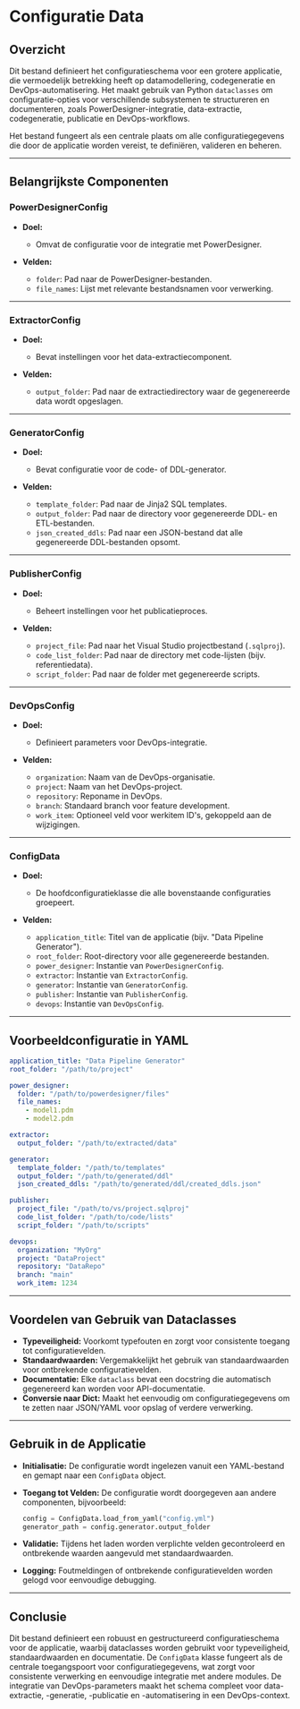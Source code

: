 # Configuratie Data

## Overzicht

Dit bestand definieert het configuratieschema voor een grotere applicatie, die vermoedelijk betrekking heeft op datamodellering, codegeneratie en DevOps-automatisering. Het maakt gebruik van Python `dataclasses` om configuratie-opties voor verschillende subsystemen te structureren en documenteren, zoals PowerDesigner-integratie, data-extractie, codegeneratie, publicatie en DevOps-workflows.

Het bestand fungeert als een centrale plaats om alle configuratiegegevens die door de applicatie worden vereist, te definiëren, valideren en beheren.

---

## Belangrijkste Componenten

### PowerDesignerConfig

* **Doel:**

  * Omvat de configuratie voor de integratie met PowerDesigner.
* **Velden:**

  * `folder`: Pad naar de PowerDesigner-bestanden.
  * `file_names`: Lijst met relevante bestandsnamen voor verwerking.

---

### ExtractorConfig

* **Doel:**

  * Bevat instellingen voor het data-extractiecomponent.
* **Velden:**

  * `output_folder`: Pad naar de extractiedirectory waar de gegenereerde data wordt opgeslagen.

---

### GeneratorConfig

* **Doel:**

  * Bevat configuratie voor de code- of DDL-generator.
* **Velden:**

  * `template_folder`: Pad naar de Jinja2 SQL templates.
  * `output_folder`: Pad naar de directory voor gegenereerde DDL- en ETL-bestanden.
  * `json_created_ddls`: Pad naar een JSON-bestand dat alle gegenereerde DDL-bestanden opsomt.

---

### PublisherConfig

* **Doel:**

  * Beheert instellingen voor het publicatieproces.
* **Velden:**

  * `project_file`: Pad naar het Visual Studio projectbestand (`.sqlproj`).
  * `code_list_folder`: Pad naar de directory met code-lijsten (bijv. referentiedata).
  * `script_folder`: Pad naar de folder met gegenereerde scripts.

---

### DevOpsConfig

* **Doel:**

  * Definieert parameters voor DevOps-integratie.
* **Velden:**

  * `organization`: Naam van de DevOps-organisatie.
  * `project`: Naam van het DevOps-project.
  * `repository`: Reponame in DevOps.
  * `branch`: Standaard branch voor feature development.
  * `work_item`: Optioneel veld voor werkitem ID's, gekoppeld aan de wijzigingen.

---

### ConfigData

* **Doel:**

  * De hoofdconfiguratieklasse die alle bovenstaande configuraties groepeert.
* **Velden:**

  * `application_title`: Titel van de applicatie (bijv. "Data Pipeline Generator").
  * `root_folder`: Root-directory voor alle gegenereerde bestanden.
  * `power_designer`: Instantie van `PowerDesignerConfig`.
  * `extractor`: Instantie van `ExtractorConfig`.
  * `generator`: Instantie van `GeneratorConfig`.
  * `publisher`: Instantie van `PublisherConfig`.
  * `devops`: Instantie van `DevOpsConfig`.

---

## Voorbeeldconfiguratie in YAML

```yaml
application_title: "Data Pipeline Generator"
root_folder: "/path/to/project"

power_designer:
  folder: "/path/to/powerdesigner/files"
  file_names:
    - model1.pdm
    - model2.pdm

extractor:
  output_folder: "/path/to/extracted/data"

generator:
  template_folder: "/path/to/templates"
  output_folder: "/path/to/generated/ddl"
  json_created_ddls: "/path/to/generated/ddl/created_ddls.json"

publisher:
  project_file: "/path/to/vs/project.sqlproj"
  code_list_folder: "/path/to/code/lists"
  script_folder: "/path/to/scripts"

devops:
  organization: "MyOrg"
  project: "DataProject"
  repository: "DataRepo"
  branch: "main"
  work_item: 1234
```

---

## Voordelen van Gebruik van Dataclasses

* **Typeveiligheid:** Voorkomt typefouten en zorgt voor consistente toegang tot configuratievelden.
* **Standaardwaarden:** Vergemakkelijkt het gebruik van standaardwaarden voor ontbrekende configuratievelden.
* **Documentatie:** Elke `dataclass` bevat een docstring die automatisch gegenereerd kan worden voor API-documentatie.
* **Conversie naar Dict:** Maakt het eenvoudig om configuratiegegevens om te zetten naar JSON/YAML voor opslag of verdere verwerking.

---

## Gebruik in de Applicatie

* **Initialisatie:** De configuratie wordt ingelezen vanuit een YAML-bestand en gemapt naar een `ConfigData` object.

* **Toegang tot Velden:** De configuratie wordt doorgegeven aan andere componenten, bijvoorbeeld:

  ```python
  config = ConfigData.load_from_yaml("config.yml")
  generator_path = config.generator.output_folder
  ```

* **Validatie:** Tijdens het laden worden verplichte velden gecontroleerd en ontbrekende waarden aangevuld met standaardwaarden.

* **Logging:** Foutmeldingen of ontbrekende configuratievelden worden gelogd voor eenvoudige debugging.

---

## Conclusie

Dit bestand definieert een robuust en gestructureerd configuratieschema voor de applicatie, waarbij dataclasses worden gebruikt voor typeveiligheid, standaardwaarden en documentatie. De `ConfigData` klasse fungeert als de centrale toegangspoort voor configuratiegegevens, wat zorgt voor consistente verwerking en eenvoudige integratie met andere modules. De integratie van DevOps-parameters maakt het schema compleet voor data-extractie, -generatie, -publicatie en -automatisering in een DevOps-context.
